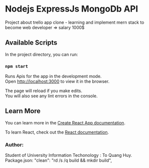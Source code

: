 # Nodejs ExpressJs MongoDb API

Project about trello app clone - learning and implement mern stack to become web developer => salary 1000$

## Available Scripts

In the project directory, you can run:

### `npm start`

Runs Apis for the app in the development mode.\
Open [http://localhost:3000](http://localhost:3000) to view it in the browser.

The page will reload if you make edits.\
You will also see any lint errors in the console.

## Learn More

You can learn more in the [Create React App documentation](https://facebook.github.io/create-react-app/docs/getting-started).

To learn React, check out the [React documentation](https://reactjs.org/).

### Author:

Student of University Information Techonology : To Quang Huy.
Package.json: "clean": "rd /s /q build && mkdir build",
